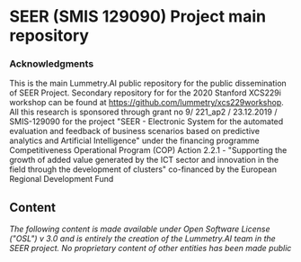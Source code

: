 # SEER (SMIS 129090) Project main repository

### Acknowledgments

This is the main Lummetry.AI public repository for the public dissemination of SEER Project. Secondary repository for for the 2020 Stanford XCS229i workshop can be found at https://github.com/lummetry/xcs229workshop. All this research is sponsored through grant no 9/ 221_ap2 / 23.12.2019 / SMIS-129090 for the project "SEER - Electronic System for the automated evaluation and feedback of business scenarios based on predictive analytics and Artificial Intelligence" under the financing programme Competitiveness Operational Program (COP) Action 2.2.1 - "Supporting the growth of added value generated by the ICT sector and innovation in the field through the development of clusters" co-financed by the European Regional Development Fund

## Content

_The following content is made available under Open Software License ("OSL") v 3.0 and is entirely the creation of the Lummetry.AI team in the SEER project. No proprietary content of other entities has been made public_
